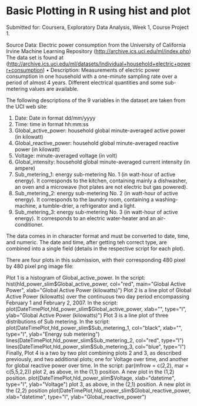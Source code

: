 # Basic Plotting in R using hist and plot
Submitted for: Coursera, Exploratory Data Analysis, Week 1, Course Project 1.

Source Data:
Electric power consumption from the University of California Irvine Machine Learning Repository  (http://archive.ics.uci.edu/ml/index.php)
The data set is found at (http://archive.ics.uci.edu/ml/datasets/Individual+household+electric+power+consumption)
•	Description: Measurements of electric power consumption in one household with a one-minute sampling rate over a period of almost 4 years. Different electrical quantities and some sub-metering values are available.

The following descriptions of the 9 variables in the dataset are taken from the UCI web site:
1.	Date: Date in format dd/mm/yyyy
2.	Time: time in format hh:mm:ss
3.	Global_active_power: household global minute-averaged active power (in kilowatt)
4.	Global_reactive_power: household global minute-averaged reactive power (in kilowatt)
5.	Voltage: minute-averaged voltage (in volt)
6.	Global_intensity: household global minute-averaged current intensity (in ampere)
7.	Sub_metering_1: energy sub-metering No. 1 (in watt-hour of active energy). It corresponds to the kitchen, containing mainly a dishwasher, an oven and a microwave (hot plates are not electric but gas powered).
8.	Sub_metering_2: energy sub-metering No. 2 (in watt-hour of active energy). It corresponds to the laundry room, containing a washing-machine, a tumble-drier, a refrigerator and a light.
9.	Sub_metering_3: energy sub-metering No. 3 (in watt-hour of active energy). It corresponds to an electric water-heater and an air-conditioner.

The data comes in in character format and must be converted to date, time, and numeric. The date and time, after getting teh correct type, are combined into a single field (details in the respective script for each plot).

There are four plots in this submission, with their corresponding 480 pixel by 480 pixel png image file:

Plot 1 is a histogram of Global_active_power. In the script:
hist(hld_power_slim$Global_active_power, col="red",
     main="Global Active Power", xlab="Global Active Power (kilowatts)")
Plot 2 is a line plot of Global Active Power (kilowatts) over the continuous two day period encompassing February 1 and February 2, 2007. In the script:
plot(DateTimePlot,hld_power_slim$Global_active_power, xlab="",
     type="l", ylab="Global Active Power (kilowatts)")
Plot 3 is a line plot of three distributions of Sub metering. In the script:
plot(DateTimePlot,hld_power_slim$Sub_metering_1, col="black", xlab="",
     type="l", ylab="Energy sub metering")
lines(DateTimePlot,hld_power_slim$Sub_metering_2, col="red", type="l")
lines(DateTimePlot,hld_power_slim$Sub_metering_3, col="blue", type="l")
Finally, Plot 4 is a two by two plot combining plots 2 and 3, as described previously, and two additional plots; one for Voltage over time, and another for global reactive power over time. In the script:
par(mfrow = c(2,2), mar = c(5,5,2,2))
plot 2, as above, in the (1,1) position.
A new plot in the (1,2) position.
plot(DateTimePlot,hld_power_slim$Voltage, xlab="datetime",
     type="l", ylab="Voltage")
plot 3, as above, in the (2,1) position.
A new plot in the (2,2) position
plot(DateTimePlot,hld_power_slim$Global_reactive_power, xlab="datetime",
     type="l", ylab="Global_reactive_power")


